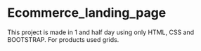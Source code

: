 # Ecommerce_landing_page
This project is made in 1 and half day using only HTML, CSS and BOOTSTRAP. For products used grids. 
